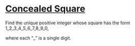 # [Concealed Square](https://projecteuler.net/problem=206)

Find the unique positive integer whose square has the form 1\_2\_3\_4\_5\_6\_7\_8\_9\_0,

where each “\_” is a single digit.

